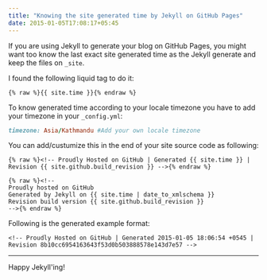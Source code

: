 ```yaml
---
title: "Knowing the site generated time by Jekyll on GitHub Pages"
date: 2015-01-05T17:08:17+05:45
---
```


If you are using Jekyll to generate your blog on GitHub Pages, you might want too know the last exact site generated time as the Jekyll generate and keep the files on `_site`.

I found the following liquid tag to do it:

```liquid
{% raw %}{{ site.time }}{% endraw %}
```

To know generated time according to your locale timezone you have to add your timezone in your `_config.yml`:

```rb
timezone: Asia/Kathmandu #Add your own locale timezone
```

You can add/custumize this in the end of your site source code as following:

```liquid
{% raw %}<!-- Proudly Hosted on GitHub | Generated {{ site.time }} | Revision {{ site.github.build_revision }} -->{% endraw %}
```

```liquid
{% raw %}<!--
Proudly hosted on GitHub
Generated by Jekyll on {{ site.time | date_to_xmlschema }}
Revision build version {{ site.github.build_revision }}
-->{% endraw %}
```

Following is the generated example format:

```text
<!-- Proudly Hosted on GitHub | Generated 2015-01-05 18:06:54 +0545 | Revision 8b10cc6954163643f53d0b503888578e143d7e57 -->
```

---

Happy Jekyll'ing!
